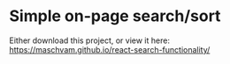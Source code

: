 # Simple on-page search/sort

Either download this project, or view it here: https://maschvam.github.io/react-search-functionality/
